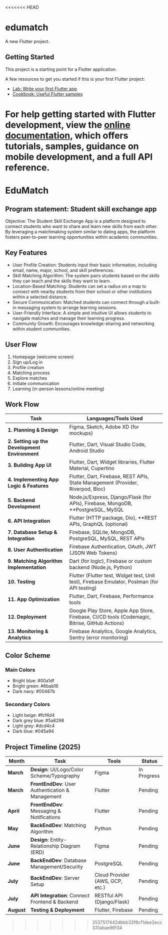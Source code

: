 <<<<<<< HEAD
# edumatch

A new Flutter project.

## Getting Started

This project is a starting point for a Flutter application.

A few resources to get you started if this is your first Flutter project:

- [Lab: Write your first Flutter app](https://docs.flutter.dev/get-started/codelab)
- [Cookbook: Useful Flutter samples](https://docs.flutter.dev/cookbook)

For help getting started with Flutter development, view the
[online documentation](https://docs.flutter.dev/), which offers tutorials,
samples, guidance on mobile development, and a full API reference.
=======
# EduMatch
## Program statement: Student skill exchange app
Objective: The Student Skill Exchange App is a platform designed to connect students who want to share and learn new skills from each other. By leveraging a matchmaking system similar to dating apps, the platform fosters peer-to-peer learning opportunities within academic communities.
## Key Features
- User Profile Creation: Students input their basic information, including email, name, major, school, and skill preferences.
- Skill Matching Algorithm: The system pairs students based on the skills they can teach and the skills they want to learn.
- Location-Based Matching: Students can set a radius on a map to connect with nearby students from their school or other institutions within a selected distance.
- Secure Communication: Matched students can connect through a built-in messaging system to arrange learning sessions.
- User-Friendly Interface: A simple and intuitive UI allows students to navigate matches and manage their learning progress.
- Community Growth: Encourages knowledge-sharing and networking within student communities.
## User Flow
1. Homepage (welcome screen)
2. Sign up/Log in
3. Profile creation
4. Matching process
5. Explore matches
6. Initiate communication
7. Learning (in-person lessons/online meeting)
## Work Flow
| **Task**                                     | **Languages/Tools Used**                                      |
|----------------------------------------------|---------------------------------------------------------------|
| **1. Planning & Design**                     | Figma, Sketch, Adobe XD (for mockups)                         |
| **2. Setting up the Development Environment** | Flutter, Dart, Visual Studio Code, Android Studio             |
| **3. Building App UI**                       | Flutter, Dart, Widget libraries, Flutter Material, Cupertino |
| **4. Implementing App Logic & Features**     | Flutter, Dart, Firebase, REST APIs, State Management (Provider, Riverpod, Bloc) |
| **5. Backend Development**                   | Node.js/Express, Django/Flask (for APIs), Firebase, MongoDB, **PostgreSQL, MySQL |
| **6. API Integration**                       | Flutter (HTTP package, Dio), **REST APIs, GraphQL (optional)    |
| **7. Database Setup & Integration**          | Firebase, SQLite, MongoDB, PostgreSQL, MySQL, REST APIs       |
| **8. User Authentication**                   | Firebase Authentication, OAuth, JWT (JSON Web Tokens)         |
| **9. Matching Algorithm Implementation**     | Dart (for logic), Firebase or custom backend (Node.js, Python) |
| **10. Testing**                              | Flutter (Flutter test, Widget test, Unit test), Firebase Emulator, Postman (for API testing) |
| **11. App Optimization**                     | Flutter, Dart, Firebase, Performance tools                    |
| **12. Deployment**                           | Google Play Store, Apple App Store, Firebase, CI/CD tools (Codemagic, Bitrise, GitHub Actions) |
| **13. Monitoring & Analytics**               | Firebase Analytics, Google Analytics, Sentry (error monitoring) |
## Color Scheme
### Main Colors
- Bright blue: #00a1df
- Bright green: #6bab16
- Dark navy: #00487b
### Secondary Colors
- Light beige: #fcf4d4
- Dark grey blue: #5a8298
- Light grey: #dcd4c4
- Dark blue: #045a94
## Project Timeline (2025)
| Month  | Task                                      | Tools               | Status        |
|--------|-------------------------------------------|---------------------|---------------|
| **March**  | **Design**: UI/Logo/Color Scheme/Typography   | Figma               | In Progress   |
| **March**  | **FrontEndDev**: User Authentication & Management  | Flutter             | Pending       |
| **April**  | **FrontEndDev**: Messaging & Notifications    | Flutter             | Pending       |
| **May**    | **BackEndDev**: Matching Algorithm           | Python              | Pending       |
| **June**   | **Design**: Entity-Relationship Diagram (ERD) | Figma               | Pending       |
| **June**   | **BackEndDev**: Database Management/Security | PostgreSQL          | Pending       |
| **July**   | **BackEndDev**: Server Setup                | Cloud Provider (AWS, GCP, etc.) | Pending       |
| **July**   | **API Integration**: Connect Frontend & Backend | RESTful API (Django/Flask) | Pending       |
| **August** | **Testing & Deployment**                   | Flutter, Firebase   | Pending       |
>>>>>>> 2537517442dbbb32f8cf1dee2ecc331abae86f34
